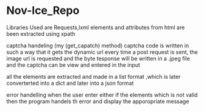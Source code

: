# Nov-Ice_Repo
Libraries Used are Requests,lxml
elements and attributes from html are been extracted using xpath

captcha handeling (my (get_capatch) method)
captcha code is written in such a way that it gets the dynamic url every time a post request is sent,
the image url is requested and the byte tesponse will be written in a .jpeg file and the captcha can be view and entered in the input

all the elements are extracted and made in a list format ,which is later converterted into a dict and later into a json format

error handelling
when the user enter either if the elements which is not valid then the program handels th error and display the apporopriate message
